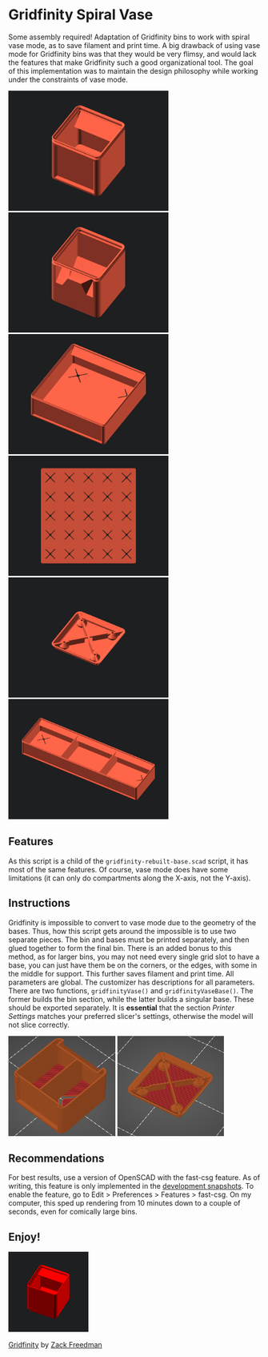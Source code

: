 # Gridfinity Spiral Vase

Some assembly required!
Adaptation of Gridfinity bins to work with spiral vase mode, as to save filament and print time. A big drawback of using vase mode for Gridfinity bins was that they would be very flimsy, and would lack the features that make Gridfinity such a good organizational tool. The goal of this implementation was to maintain the design philosophy while working under the constraints of vase mode. 

[<img src="../images/vase_features_front.gif" width="320">]()
[<img src="../images/vase_features_back.gif" width="320">]()
[<img src="../images/vase_dividers.gif" width="320">]()
[<img src="../images/vase_bottom.gif" width="320">]()
[<img src="../images/vase_base.gif" width="320">]()
[<img src="../images/vase_tabs.gif" width="320">]()

## Features
As this script is a child of the `gridfinity-rebuilt-base.scad` script, it has most of the same features. Of course, vase mode does have some limitations (it can only do compartments along the X-axis, not the Y-axis). 

## Instructions
Gridfinity is impossible to convert to vase mode due to the geometry of the bases. Thus, how this script gets around the impossible is to use two separate pieces. The bin and bases must be printed separately, and then glued together to form the final bin. There is an added bonus to this method, as for larger bins, you may not need every single grid slot to have a base, you can just have them be on the corners, or the edges, with some in the middle for support. This further saves filament and print time. 
All parameters are global. The customizer has descriptions for all parameters. There are two functions, `gridfinityVase()` and `gridfinityVaseBase()`. The former builds the bin section, while the latter builds a singular base. These should be exported separately. 
It is **essential** that the section *Printer Settings* matches your preferred slicer's settings, otherwise the model will not slice correctly.

[<img src="../images/slicer_bin.png" height="200">]()
[<img src="../images/slicer_base.png" height="200">]()

## Recommendations
For best results, use a version of OpenSCAD with the fast-csg feature. As of writing, this feature is only implemented in the [development snapshots](https://openscad.org/downloads.html). To enable the feature, go to Edit > Preferences > Features > fast-csg. On my computer, this sped up rendering from 10 minutes down to a couple of seconds, even for comically large bins.  

## Enjoy!

[<img src="./images/spin.gif" width="160">]()

[Gridfinity](https://www.youtube.com/watch?v=ra_9zU-mnl8) by [Zack Freedman](https://www.youtube.com/c/ZackFreedman/about)
